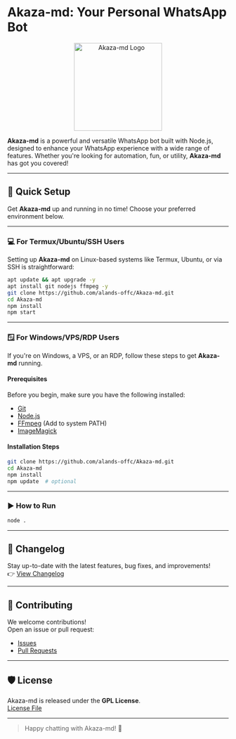 # Akaza-md: Your Personal WhatsApp Bot

<p align="center">
  <img src="https://cdn.alands.xyz/files/683946b7595edbc3c978cf9a?filename=images.jpeg" alt="Akaza-md Logo" width="200"/>
</p>

**Akaza-md** is a powerful and versatile WhatsApp bot built with Node.js, designed to enhance your WhatsApp experience with a wide range of features. Whether you're looking for automation, fun, or utility, **Akaza-md** has got you covered!

---

## 🚀 Quick Setup

Get **Akaza-md** up and running in no time! Choose your preferred environment below.

---

### 💻 For Termux/Ubuntu/SSH Users

Setting up **Akaza-md** on Linux-based systems like Termux, Ubuntu, or via SSH is straightforward:

```bash
apt update && apt upgrade -y
apt install git nodejs ffmpeg -y
git clone https://github.com/alands-offc/Akaza-md.git
cd Akaza-md
npm install
npm start
```

---

### 🪟 For Windows/VPS/RDP Users

If you're on Windows, a VPS, or an RDP, follow these steps to get **Akaza-md** running.

#### Prerequisites

Before you begin, make sure you have the following installed:

- [Git](https://git-scm.com/downloads)
- [Node.js](https://nodejs.org/)
- [FFmpeg](https://ffmpeg.org/download.html) (Add to system PATH)
- [ImageMagick](https://imagemagick.org/script/download.php)

#### Installation Steps

```bash
git clone https://github.com/alands-offc/Akaza-md.git
cd Akaza-md
npm install
npm update  # optional
```

---

### ▶️ How to Run

```bash
node .
```

---

## 📜 Changelog

Stay up-to-date with the latest features, bug fixes, and improvements!  
👉 [View Changelog](https://github.com/alands-offc/Akaza-md/blob/main/CHANGELOG.md)

---

## 🙏 Contributing

We welcome contributions!  
Open an issue or pull request:

- [Issues](https://github.com/alands-offc/Akaza-md/issues)
- [Pull Requests](https://github.com/alands-offc/Akaza-md/pulls)

---

## 🛡️ License

Akaza-md is released under the **GPL License**.  
[License File](https://github.com/alands-offc/Akaza-md/blob/main/LICENSE)

---

> Happy chatting with Akaza-md! 🎉
